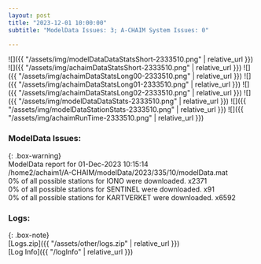```yaml
---
layout: post
title: "2023-12-01 10:00:00"
subtitle: "ModelData Issues: 3; A-CHAIM System Issues: 0"

---
```


![]({{ "/assets/img/modelDataDataStatsShort-2333510.png" | relative_url }})
![]({{ "/assets/img/achaimDataStatsShort-2333510.png" | relative_url }})
![]({{ "/assets/img/achaimDataStatsLong00-2333510.png" | relative_url }})
![]({{ "/assets/img/achaimDataStatsLong01-2333510.png" | relative_url }})
![]({{ "/assets/img/achaimDataStatsLong02-2333510.png" | relative_url }})
![]({{ "/assets/img/modelDataDataStats-2333510.png" | relative_url }})
![]({{ "/assets/img/modelDataStationStats-2333510.png" | relative_url }})
![]({{ "/assets/img/achaimRunTime-2333510.png" | relative_url }})


### ModelData Issues:  
  
{: .box-warning}  
 ModelData report for 01-Dec-2023 10:15:14   
 /home2/achaim1/A-CHAIM/modelData/2023/335/10/modelData.mat   
 0% of all possible stations for IONO were downloaded. x2371   
 0% of all possible stations for SENTINEL were downloaded. x91   
 0% of all possible stations for KARTVERKET were downloaded. x6592   
  


### Logs:  
  
{: .box-note}  
[Logs.zip]({{ "/assets/other/logs.zip" | relative_url }})  
[Log Info]({{ "/logInfo" | relative_url }})  

